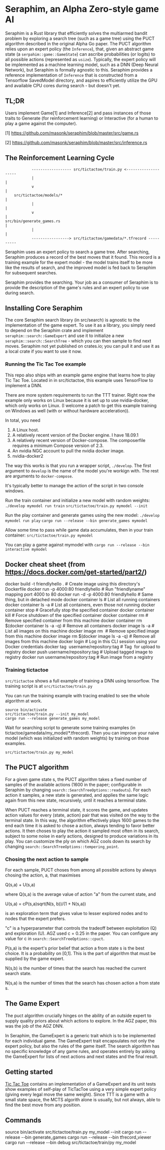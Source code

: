 # Seraphim, an Alpha Zero-style game AI

Seraphim is a Rust library that efficiently solves the multiarmed bandit problem by exploring a search tree (such as a game tree) using the PUCT algorithm described in the original Alpha Go paper. The PUCT algorithm relies upon an expert policy (the `Inference`), that, given an abstract game state (a `serpahim::game::GameState`) can ascribe probabilities (or logits) to all possible actions (represented as `usize`).  Typically, the expert policy will be implemented as a machine learning model, such as a DNN (Deep Neural Network), but Seraphim is formally agnostic to this. Seraphim provides a reference implementation of `Inference` that is constructed from a Tensorflow SavedModel directory, and aspires to efficiently utilize the GPU and available CPU cores during search - but doesn't yet.

## TL;DR
Users implement Game[1] and Inference[2] and pass instances of those traits to Generate (for reinforcement learning) or Interactive (for a human to play a game against the computer).

[1] https://github.com/masonk/seraphim/blob/master/src/game.rs

[2] https://github.com/masonk/seraphim/blob/master/src/inference.rs

## The Reinforcement Learning Cycle
```
            ------------------ src/tictactoe/train.py <--------------------
            |                                                             |
            v                                                             |
    src/tictactoe/models/*                                                |
            |                                                             |
            v                                                             |
src/bin/generate_games.rs                                                 |
            |                                                             |
            -----------------> src/tictactoe/gamedata/*.tfrecord ----------
```

Seraphim uses an expert policy to search a game tree. After searching, Seraphim produces a record
of the best moves that it found. This record is a training example for the expert model - the model
trains itself to be more like the results of search, and the improved model is fed back to Seraphim
for subsequent searches.

Seraphim provides the searching. Your job as a consumer of Seraphim is to provide the description of the game's rules and an expert policy to use during search.

## Installing Core Seraphim

The core Seraphim search library (in src/search) is agnostic to the implementation of the game expert. To use it as a library, you simply need to depend on the Seraphim crate and implement ` seraphim::search::GameExpert` and use it to initialize a new `seraphim::search::SearchTree` - which you can then sample to find next moves. Seraphim not yet published on crates.io; you can pull it and use it as a local crate if you want to use it now.

### Running the Tic Tac Toe example

This repo also ships with an example game engine that learns how to play Tic Tac Toe. Located in in src/tictactoe, this example uses TensorFlow to implement a DNN.

There are more system requirements to run the TTT trainer. Right now the example only works on Linux because it is set up to use nvidia-docker, which only works on Linux. (I welcome a patch to get this example training on Windows as well (with or without hardware acceleration)).

In total, you need
1. A Linux host.
2. A relatively recent version of the Docker engine. I have 18.09.1
3. A relatively recent version of Docker-compose. The composerfile requires a minimum Compose version of 2.3.
4. An nvidia NGC account to pull the nvidia docker image.
5. nvidia-docker2

The way this works is that you run a wrapper script, `./develop`. The first argument to `develop` is the name of the model you're workign with. The rest are arguments to `docker-compose`.

It's typically better to manage the action of the script in two console windows.

Run the train container and initialize a new model with random weights:
`./develop mymodel run train` 
`src/tictactoe/train.py mymodel --init`

Run the play container and generate games using the new model:
`./develop mymodel run play`
`cargo run --release --bin generate_games mymodel`

Allow some time to pass while game data accumulates, then in your train container:
`src/tictactoe/train.py mymodel`

You can play a game against mymodel with
`cargo run --release --bin interactive mymodel`

## Docker cheat sheet (from https://docs.docker.com/get-started/part2/)
docker build -t friendlyhello .  # Create image using this directory's Dockerfile
docker run -p 4000:80 friendlyhello  # Run "friendlyname" mapping port 4000 to 80
docker run -d -p 4000:80 friendlyhello         # Same thing, but in detached mode
docker container ls                                # List all running containers
docker container ls -a             # List all containers, even those not running
docker container stop <hash>           # Gracefully stop the specified container
docker container kill <hash>         # Force shutdown of the specified container
docker container rm <hash>        # Remove specified container from this machine
docker container rm $(docker container ls -a -q)         # Remove all containers
docker image ls -a                             # List all images on this machine
docker image rm <image id>            # Remove specified image from this machine
docker image rm $(docker image ls -a -q)   # Remove all images from this machine
docker login             # Log in this CLI session using your Docker credentials
docker tag <image> username/repository:tag  # Tag <image> for upload to registry
docker push username/repository:tag            # Upload tagged image to registry
docker run username/repository:tag                   # Run image from a registry


### Training tictactoe

`src/tictactoe` shows a full example of training a DNN using tensorflow. The training script is at `src/tictactoe/train.py`

You can run the training example with tracing enabled to see the whole algorithm at work.

```
source bin/activate
src/tictactoe/train.py --init my_model
cargo run --release generate_games my_model
```

Wait for searching script to generate some training examples (in tictactoe/gamedata/my_model/*.tfrecord). Then you can improve your naive model (which was initialized with random weights) by training on those examples.

```
src/tictactoe/train.py my_model
```


## The PUCT algorithm

For a given game state s, the PUCT algorithm takes a fixed number of samples  of the available actions (1600 in the paper; configurable in Seraphim by changing `search::SearchTreeOptions::readouts`). For each action it samples, a new state is generated, and applies the same logic again from this new state, recursively, until it reaches a terminal state.

When PUCT reaches a terminal state, it scores the game, and updates action values for every (state, action) pair that was visited on the way to the terminal state. In this way, the algorithm effectively plays 1600 games to the end each time it is asked to chose a action, always tending to favor better actions. It then choses to play the action it sampled most often in its search, subject to some noise in early actions, designed to produce variations in its play. You can customize the ply on which AGZ cools down its search by changing `search::SearchTreeOptions::tempering_point`. 

### Chosing the next action to sample

For each sample, PUCT choses from among all possible actions by always chosing the action, a, that maximises

Q(s,a) + U(s,a)

where Q(s,a) is the average value of action "a" from the current state, and

U(s,a) = cP(s,a)sqrt(N(s, b))/(1 + N(s,a))

is an exploration term that gives value to lesser explored nodes and to nodes that the expert prefers.

"c" is a hyperparameter that controls the tradeoff between exploitation (Q) and exploration (U). AGZ used c = 0.25 in the paper. You can configure any value for c in `search::SearchTreeOptions::cpuct`.

P(s,a) is the expert's prior belief that action a from state s is the best choice. It is a probability on [0,1]. This is the part of algorithm that must be supplied by the game expert.

N(s,b) is the number of times that the search has reached the current search state.

N(s,a) is the number of times that the search has chosen action a from state s. 

## The Game Expert

The puct algorithm crucially hinges on the ability of an outside expert to supply quality priors about which actions to explore. In the AGZ paper, this was the job of the AGZ DNN.

In Seraphim, the GameExpert is a generic trait which is to be implemented for each individual game. The GameExpert trait encapsulates not only the expert policy, but also the rules of the game itself. The search algorithm has no specific knowledge of any game rules, and operates entirely by asking the GameExpert for lists of next actions and next states and the final result.

## Getting started

[Tic Tac Toe](src/tictactoe/mod.rs) contains an implementation of a GameExpert and its unit tests show examples of self-play of TicTacToe using a very simple expert policy (giving every legal move the same weight). Since TTT is a game with a small state space, the MCTS algorith alone is usually, but not always, able to find the best move from any position.

## Commands

source bin/activate
src/tictactoe/train.py my_model --init
cargo run --release --bin generate_games
cargo run --release --bin tfrecord_viewer
cargo run --release --bin debug
src/tictactoe/train/py my_model

